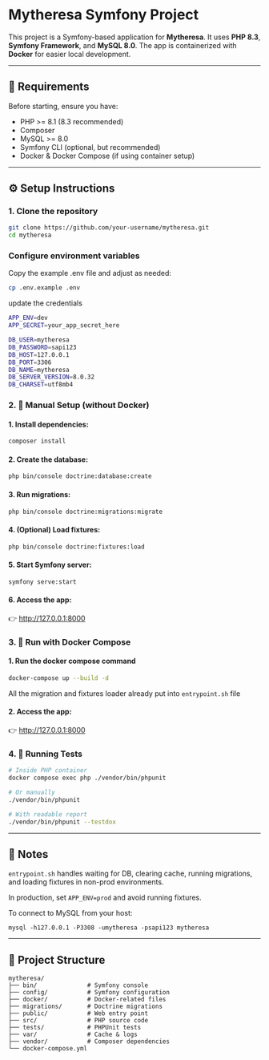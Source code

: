 # Mytheresa Symfony Project

This project is a Symfony-based application for **Mytheresa**.
It uses **PHP 8.3**, **Symfony Framework**, and **MySQL 8.0**.
The app is containerized with **Docker** for easier local development.

---

## 🚀 Requirements

Before starting, ensure you have:

- PHP >= 8.1 (8.3 recommended)
- Composer
- MySQL >= 8.0
- Symfony CLI (optional, but recommended)
- Docker & Docker Compose (if using container setup)

---

## ⚙️ Setup Instructions

### 1. Clone the repository
```bash
git clone https://github.com/your-username/mytheresa.git
cd mytheresa
```
### Configure environment variables
Copy the example .env file and adjust as needed:
```bash
cp .env.example .env
```
update the credentials
```bash
APP_ENV=dev
APP_SECRET=your_app_secret_here

DB_USER=mytheresa
DB_PASSWORD=sapi123
DB_HOST=127.0.0.1
DB_PORT=3306
DB_NAME=mytheresa
DB_SERVER_VERSION=8.0.32
DB_CHARSET=utf8mb4
```

### 2. 🐘 Manual Setup (without Docker)
#### 1. Install dependencies:
```bash
composer install
```
#### 2. Create the database:
```bash
php bin/console doctrine:database:create
```
#### 3. Run migrations:
```bash
php bin/console doctrine:migrations:migrate
```
#### 4. (Optional) Load fixtures:
```bash
php bin/console doctrine:fixtures:load
```
#### 5. Start Symfony server:
```bash
symfony serve:start
```
#### 6. Access the app:
👉 http://127.0.0.1:8000

### 3. 🐳 Run with Docker Compose
#### 1. Run the docker compose command
```bash
docker-compose up --build -d
```
All the migration and fixtures loader already put into `entrypoint.sh` file

#### 2. Access the app:
👉 http://127.0.0.1:8000

### 4. 🧪 Running Tests
```bash
# Inside PHP container
docker compose exec php ./vendor/bin/phpunit

# Or manually
./vendor/bin/phpunit

# With readable report
./vendor/bin/phpunit --testdox
```

---

## 📝 Notes
`entrypoint.sh` handles waiting for DB, clearing cache, running migrations, and loading fixtures in non-prod environments.

In production, set `APP_ENV=prod` and avoid running fixtures.

To connect to MySQL from your host:
```
mysql -h127.0.0.1 -P3308 -umytheresa -psapi123 mytheresa
```

---

## 📂 Project Structure
```
mytheresa/
├── bin/              # Symfony console
├── config/           # Symfony configuration
├── docker/           # Docker-related files
├── migrations/       # Doctrine migrations
├── public/           # Web entry point
├── src/              # PHP source code
├── tests/            # PHPUnit tests
├── var/              # Cache & logs
├── vendor/           # Composer dependencies
└── docker-compose.yml
```
